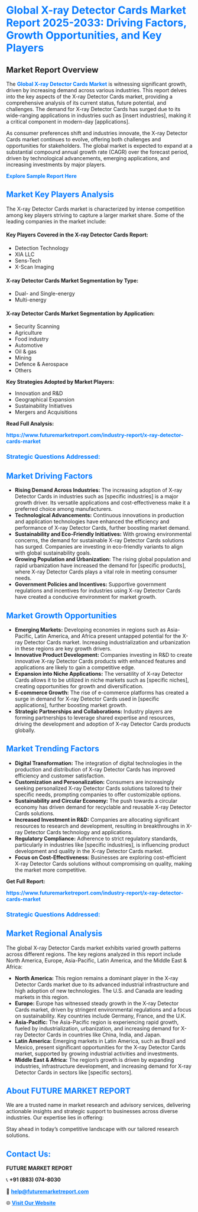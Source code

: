 <h1 style="color: #007BFF;">Global X-ray Detector Cards Market Report 2025-2033: Driving Factors, Growth Opportunities, and Key Players</h1>

<section id="overview">
<h2>Market Report Overview</h2>
<p>The <a href="https://www.futuremarketreport.com/industry-report/x-ray-detector-cards-market" style="color: #007BFF; text-decoration: none;"><strong>Global X-ray Detector Cards Market</strong></a> is witnessing significant growth, driven by increasing demand across various industries. This report delves into the key aspects of the X-ray Detector Cards market, providing a comprehensive analysis of its current status, future potential, and challenges. The demand for X-ray Detector Cards has surged due to its wide-ranging applications in industries such as [insert industries], making it a critical component in modern-day [applications].</p>
<p>As consumer preferences shift and industries innovate, the X-ray Detector Cards market continues to evolve, offering both challenges and opportunities for stakeholders. The global market is expected to expand at a substantial compound annual growth rate (CAGR) over the forecast period, driven by technological advancements, emerging applications, and increasing investments by major players.</p>
</section>

<section id="overview">
<p><a href="https://www.futuremarketreport.com/request-sample/reportId=82219" style="color: #007BFF; text-decoration: none;"><strong>Explore Sample Report Here</strong></a></p>
</section>

<section id="key-players">
<h2 style="color: #007BFF;">Market Key Players Analysis</h2>
<p>The X-ray Detector Cards market is characterized by intense competition among key players striving to capture a larger market share. Some of the leading companies in the market include:</p>
<h4>Key Players Covered in the X-ray Detector Cards Report:</h4>
<ul><li>Detection Technology</li><li>XIA LLC</li><li>Sens-Tech</li><li>X-Scan Imaging</li></ul>
<h4>X-ray Detector Cards Market Segmentation by Type:</h4>
<ul><li>Dual- and Single-energy</li><li>Multi-energy</li></ul>

<h4>X-ray Detector Cards Market Segmentation by Application:</h4>
<ul><li>Security Scanning</li><li>Agriculture</li><li>Food industry</li><li>Automotive</li><li>Oil &amp; gas</li><li>Mining</li><li>Defence &amp; Aerospace</li><li>Others</li></ul>
<p><strong>Key Strategies Adopted by Market Players:</strong></p>
<ul>
<li>Innovation and R&D</li>
<li>Geographical Expansion</li>
<li>Sustainability Initiatives</li>
<li>Mergers and Acquisitions</li>
</ul>
</section>

<section>
<p><strong>Read Full Analysis: </strong></p><a href="https://www.futuremarketreport.com/industry-report/x-ray-detector-cards-market" style="color: #007BFF; text-decoration: none;"><strong>https://www.futuremarketreport.com/industry-report/x-ray-detector-cards-market</strong></a>
<h3 style="color: #007BFF;">Strategic Questions Addressed:</h3>
</section>

<section id="driving-factors">
<h2 style="color: #007BFF;">Market Driving Factors</h2>
<ul>
<li><strong>Rising Demand Across Industries:</strong> The increasing adoption of X-ray Detector Cards in industries such as [specific industries] is a major growth driver. Its versatile applications and cost-effectiveness make it a preferred choice among manufacturers.</li>
<li><strong>Technological Advancements:</strong> Continuous innovations in production and application technologies have enhanced the efficiency and performance of X-ray Detector Cards, further boosting market demand.</li>
<li><strong>Sustainability and Eco-Friendly Initiatives:</strong> With growing environmental concerns, the demand for sustainable X-ray Detector Cards solutions has surged. Companies are investing in eco-friendly variants to align with global sustainability goals.</li>
<li><strong>Growing Population and Urbanization:</strong> The rising global population and rapid urbanization have increased the demand for [specific products], where X-ray Detector Cards plays a vital role in meeting consumer needs.</li>
<li><strong>Government Policies and Incentives:</strong> Supportive government regulations and incentives for industries using X-ray Detector Cards have created a conducive environment for market growth.</li>
</ul>
</section>

<section id="growth-opportunities">
<h2 style="color: #007BFF;">Market Growth Opportunities</h2>
<ul>
<li><strong>Emerging Markets:</strong> Developing economies in regions such as Asia-Pacific, Latin America, and Africa present untapped potential for the X-ray Detector Cards market. Increasing industrialization and urbanization in these regions are key growth drivers.</li>
<li><strong>Innovative Product Development:</strong> Companies investing in R&D to create innovative X-ray Detector Cards products with enhanced features and applications are likely to gain a competitive edge.</li>
<li><strong>Expansion into Niche Applications:</strong> The versatility of X-ray Detector Cards allows it to be utilized in niche markets such as [specific niches], creating opportunities for growth and diversification.</li>
<li><strong>E-commerce Growth:</strong> The rise of e-commerce platforms has created a surge in demand for X-ray Detector Cards used in [specific applications], further boosting market growth.</li>
<li><strong>Strategic Partnerships and Collaborations:</strong> Industry players are forming partnerships to leverage shared expertise and resources, driving the development and adoption of X-ray Detector Cards products globally.</li>
</ul>
</section>

<section id="trending-factors">
<h2 style="color: #007BFF;">Market Trending Factors</h2>
<ul>
<li><strong>Digital Transformation:</strong> The integration of digital technologies in the production and distribution of X-ray Detector Cards has improved efficiency and customer satisfaction.</li>
<li><strong>Customization and Personalization:</strong> Consumers are increasingly seeking personalized X-ray Detector Cards solutions tailored to their specific needs, prompting companies to offer customizable options.</li>
<li><strong>Sustainability and Circular Economy:</strong> The push towards a circular economy has driven demand for recyclable and reusable X-ray Detector Cards solutions.</li>
<li><strong>Increased Investment in R&D:</strong> Companies are allocating significant resources to research and development, resulting in breakthroughs in X-ray Detector Cards technology and applications.</li>
<li><strong>Regulatory Compliance:</strong> Adherence to strict regulatory standards, particularly in industries like [specific industries], is influencing product development and quality in the X-ray Detector Cards market.</li>
<li><strong>Focus on Cost-Effectiveness:</strong> Businesses are exploring cost-efficient X-ray Detector Cards solutions without compromising on quality, making the market more competitive.</li>
</ul>
</section>

<section>
<p><strong>Get Full Report: </strong></p><a href="https://www.futuremarketreport.com/industry-report/x-ray-detector-cards-market" style="color: #007BFF; text-decoration: none;"><strong>https://www.futuremarketreport.com/industry-report/x-ray-detector-cards-market</strong></a>
<h3 style="color: #007BFF;">Strategic Questions Addressed:</h3>
</section>


<section id="regional-analysis">
<h2 style="color: #007BFF;">Market Regional Analysis</h2>
<p>The global X-ray Detector Cards market exhibits varied growth patterns across different regions. The key regions analyzed in this report include North America, Europe, Asia-Pacific, Latin America, and the Middle East & Africa:</p>
<ul>
<li><strong>North America:</strong> This region remains a dominant player in the X-ray Detector Cards market due to its advanced industrial infrastructure and high adoption of new technologies. The U.S. and Canada are leading markets in this region.</li>
<li><strong>Europe:</strong> Europe has witnessed steady growth in the X-ray Detector Cards market, driven by stringent environmental regulations and a focus on sustainability. Key countries include Germany, France, and the U.K.</li>
<li><strong>Asia-Pacific:</strong> The Asia-Pacific region is experiencing rapid growth, fueled by industrialization, urbanization, and increasing demand for X-ray Detector Cards in countries like China, India, and Japan.</li>
<li><strong>Latin America:</strong> Emerging markets in Latin America, such as Brazil and Mexico, present significant opportunities for the X-ray Detector Cards market, supported by growing industrial activities and investments.</li>
<li><strong>Middle East & Africa:</strong> The region’s growth is driven by expanding industries, infrastructure development, and increasing demand for X-ray Detector Cards in sectors like [specific sectors].</li>
</ul>
</section>

<footer>
<h2 style="color: #007BFF;">About FUTURE MARKET REPORT</h2>
<p>We are a trusted name in market research and advisory services, delivering actionable insights and strategic support to businesses across diverse industries. Our expertise lies in offering:</p>

<p>Stay ahead in today’s competitive landscape with our tailored research solutions.</p>

<h2 style="color: #007BFF;">Contact Us:</h2>
<p><strong>FUTURE MARKET REPORT</strong></p>
<p>📞 <strong>+91 (883) 074-8030</strong></p>
<p>📧 <strong><a href="mailto:help@futuremarketreport.com" style="color: #007BFF;">help@futuremarketreport.com</a></strong></p>
<p>🌐 <strong><a href="https://www.futuremarketreport.com/" style="color: #007BFF;">Visit Our Website</a></strong></p>
</footer>